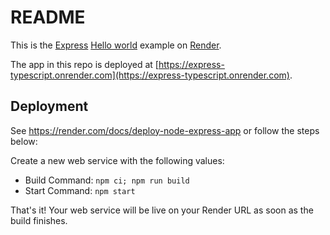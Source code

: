 # README

This is the [Express](https://expressjs.com) [Hello world](https://expressjs.com/en/starter/hello-world.html) example on [Render](https://render.com).

The app in this repo is deployed at [https://express-typescript.onrender.com](https://express-typescript.onrender.com).

## Deployment

See https://render.com/docs/deploy-node-express-app or follow the steps below:

Create a new web service with the following values:
  * Build Command: `npm ci; npm run build`
  * Start Command: `npm start`

That's it! Your web service will be live on your Render URL as soon as the build finishes.
